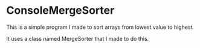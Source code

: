 # ConsoleMergeSorter
This is a simple program I made to sort arrays from lowest value to highest.

It uses a class named MergeSorter that I made to do this.
